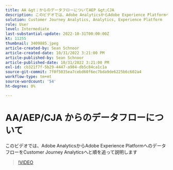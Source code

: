 ```yaml
---
title: AA &gt；からのデータフローについてAEP &gt;CJA
description: このビデオでは、Adobe AnalyticsからAdobe Experience PlatformへのデータフローをCustomer Journey Analyticsへと順を追って説明します
solution: Customer Journey Analytics, Analytics, Experience Platform
role: User
level: Intermediate
last-substantial-update: 2022-10-31T00:00:00Z
kt: 11255
thumbnail: 3409885.jpeg
article-created-by: Sean Schnoor
article-created-date: 10/31/2022 3:21:00 PM
article-published-by: Sean Schnoor
article-published-date: 10/31/2022 3:21:00 PM
exl-id: cb321f7f-5b29-4447-a984-db5c84ca1c1a
source-git-commit: 7f0f5035ea7cebd60f6ec7bda9de6225b6c602a4
workflow-type: tm+mt
source-wordcount: '54'
ht-degree: 0%

---
```


# AA/AEP/CJA からのデータフローについて

このビデオでは、Adobe AnalyticsからAdobe Experience PlatformへのデータフローをCustomer Journey Analyticsへと順を追って説明します

>[!VIDEO](https://video.tv.adobe.com/v/3409885/?quality=12&learn=on)
